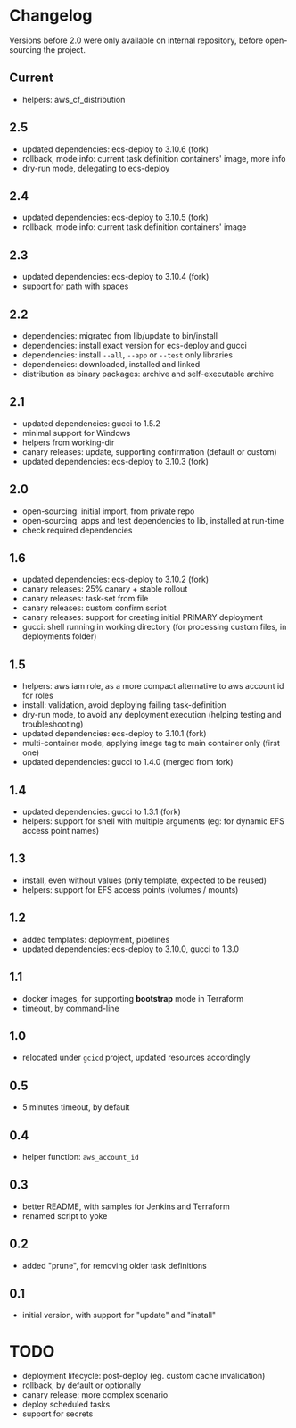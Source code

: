 # Changelog

Versions before 2.0 were only available on internal repository, before open-sourcing the project.

## Current

* helpers: aws_cf_distribution

## 2.5

* updated dependencies: ecs-deploy to 3.10.6 (fork)
* rollback, mode info: current task definition containers' image, more info
* dry-run mode, delegating to ecs-deploy

## 2.4

* updated dependencies: ecs-deploy to 3.10.5 (fork)
* rollback, mode info: current task definition containers' image

## 2.3

* updated dependencies: ecs-deploy to 3.10.4 (fork)
* support for path with spaces

## 2.2

* dependencies: migrated from lib/update to bin/install
* dependencies: install exact version for ecs-deploy and gucci
* dependencies: install `--all`, `--app` or `--test` only libraries
* dependencies: downloaded, installed and linked
* distribution as binary packages: archive and self-executable archive

## 2.1

* updated dependencies: gucci to 1.5.2
* minimal support for Windows
* helpers from working-dir
* canary releases: update, supporting confirmation (default or custom)
* updated dependencies: ecs-deploy to 3.10.3 (fork)

## 2.0

* open-sourcing: initial import, from private repo
* open-sourcing: apps and test dependencies to lib, installed at run-time
* check required dependencies

## 1.6

* updated dependencies: ecs-deploy to 3.10.2 (fork)
* canary releases: 25% canary + stable rollout
* canary releases: task-set from file
* canary releases: custom confirm script
* canary releases: support for creating initial PRIMARY deployment
* gucci: shell running in working directory (for processing custom files, in deployments folder)

## 1.5

* helpers: aws iam role, as a more compact alternative to aws account id for roles
* install: validation, avoid deploying failing task-definition
* dry-run mode, to avoid any deployment execution (helping testing and troubleshooting)
* updated dependencies: ecs-deploy to 3.10.1 (fork)
* multi-container mode, applying image tag to main container only (first one)
* updated dependencies: gucci to 1.4.0 (merged from fork)

## 1.4

* updated dependencies: gucci to 1.3.1 (fork)
* helpers: support for shell with multiple arguments (eg: for dynamic EFS access point names)

## 1.3

* install, even without values (only template, expected to be reused)
* helpers: support for EFS access points (volumes / mounts)

## 1.2

* added templates: deployment, pipelines
* updated dependencies: ecs-deploy to 3.10.0, gucci to 1.3.0

## 1.1

* docker images, for supporting **bootstrap** mode in Terraform
* timeout, by command-line

## 1.0

* relocated under `gcicd` project, updated resources accordingly

## 0.5

* 5 minutes timeout, by default

## 0.4

* helper function: `aws_account_id`

## 0.3

* better README, with samples for Jenkins and Terraform
* renamed script to yoke

## 0.2

* added "prune", for removing older task definitions

## 0.1

* initial version, with support for "update" and "install"

# TODO

* deployment lifecycle: post-deploy (eg. custom cache invalidation)
* rollback, by default or optionally
* canary release: more complex scenario
* deploy scheduled tasks
* support for secrets